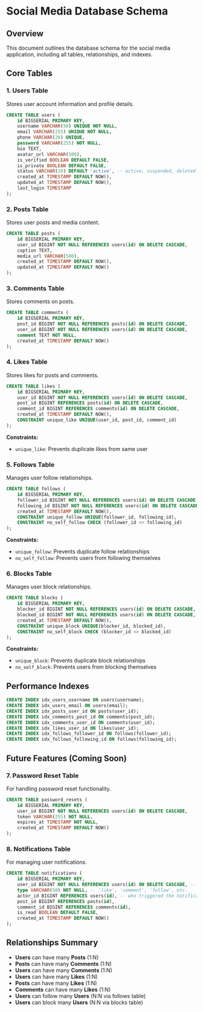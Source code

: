 # Social Media Database Schema

## Overview

This document outlines the database schema for the social media application, including all tables, relationships, and indexes.

## Core Tables

### 1. Users Table

Stores user account information and profile details.

```sql
CREATE TABLE users (
    id BIGSERIAL PRIMARY KEY,
    username VARCHAR(50) UNIQUE NOT NULL,
    email VARCHAR(255) UNIQUE NOT NULL,
    phone VARCHAR(20) UNIQUE,
    password VARCHAR(255) NOT NULL,
    bio TEXT,
    avatar_url VARCHAR(500),
    is_verified BOOLEAN DEFAULT FALSE,
    is_private BOOLEAN DEFAULT FALSE,
    status VARCHAR(20) DEFAULT 'active', -- active, suspended, deleted
    created_at TIMESTAMP DEFAULT NOW(),
    updated_at TIMESTAMP DEFAULT NOW(),
    last_login TIMESTAMP
);
```

### 2. Posts Table

Stores user posts and media content.

```sql
CREATE TABLE posts (
    id BIGSERIAL PRIMARY KEY,
    user_id BIGINT NOT NULL REFERENCES users(id) ON DELETE CASCADE,
    caption TEXT,
    media_url VARCHAR(500),
    created_at TIMESTAMP DEFAULT NOW(),
    updated_at TIMESTAMP DEFAULT NOW()
);
```

### 3. Comments Table

Stores comments on posts.

```sql
CREATE TABLE comments (
    id BIGSERIAL PRIMARY KEY,
    post_id BIGINT NOT NULL REFERENCES posts(id) ON DELETE CASCADE,
    user_id BIGINT NOT NULL REFERENCES users(id) ON DELETE CASCADE,
    comment TEXT NOT NULL,
    created_at TIMESTAMP DEFAULT NOW()
);
```

### 4. Likes Table

Stores likes for posts and comments.

```sql
CREATE TABLE likes (
    id BIGSERIAL PRIMARY KEY,
    user_id BIGINT NOT NULL REFERENCES users(id) ON DELETE CASCADE,
    post_id BIGINT REFERENCES posts(id) ON DELETE CASCADE,
    comment_id BIGINT REFERENCES comments(id) ON DELETE CASCADE,
    created_at TIMESTAMP DEFAULT NOW(),
    CONSTRAINT unique_like UNIQUE(user_id, post_id, comment_id)
);
```

**Constraints:**

- `unique_like`: Prevents duplicate likes from same user

### 5. Follows Table

Manages user follow relationships.

```sql
CREATE TABLE follows (
    id BIGSERIAL PRIMARY KEY,
    follower_id BIGINT NOT NULL REFERENCES users(id) ON DELETE CASCADE,
    following_id BIGINT NOT NULL REFERENCES users(id) ON DELETE CASCADE,
    created_at TIMESTAMP DEFAULT NOW(),
    CONSTRAINT unique_follow UNIQUE(follower_id, following_id),
    CONSTRAINT no_self_follow CHECK (follower_id <> following_id)
);
```

**Constraints:**

- `unique_follow`: Prevents duplicate follow relationships
- `no_self_follow`: Prevents users from following themselves

### 6. Blocks Table

Manages user block relationships.

```sql
CREATE TABLE blocks (
    id BIGSERIAL PRIMARY KEY,
    blocker_id BIGINT NOT NULL REFERENCES users(id) ON DELETE CASCADE,
    blocked_id BIGINT NOT NULL REFERENCES users(id) ON DELETE CASCADE,
    created_at TIMESTAMP DEFAULT NOW(),
    CONSTRAINT unique_block UNIQUE(blocker_id, blocked_id),
    CONSTRAINT no_self_block CHECK (blocker_id <> blocked_id)
);
```

**Constraints:**

- `unique_block`: Prevents duplicate block relationships
- `no_self_block`: Prevents users from blocking themselves

## Performance Indexes

```sql
CREATE INDEX idx_users_username ON users(username);
CREATE INDEX idx_users_email ON users(email);
CREATE INDEX idx_posts_user_id ON posts(user_id);
CREATE INDEX idx_comments_post_id ON comments(post_id);
CREATE INDEX idx_comments_user_id ON comments(user_id);
CREATE INDEX idx_likes_user_id ON likes(user_id);
CREATE INDEX idx_follows_follower_id ON follows(follower_id);
CREATE INDEX idx_follows_following_id ON follows(following_id);
```

## Future Features (Coming Soon)

### 7. Password Reset Table

For handling password reset functionality.

```sql
CREATE TABLE password_resets (
    id BIGSERIAL PRIMARY KEY,
    user_id BIGINT NOT NULL REFERENCES users(id) ON DELETE CASCADE,
    token VARCHAR(255) NOT NULL,
    expires_at TIMESTAMP NOT NULL,
    created_at TIMESTAMP DEFAULT NOW()
);
```

### 8. Notifications Table

For managing user notifications.

```sql
CREATE TABLE notifications (
    id BIGSERIAL PRIMARY KEY,
    user_id BIGINT NOT NULL REFERENCES users(id) ON DELETE CASCADE, -- who receives notification
    type VARCHAR(50) NOT NULL, -- 'like', 'comment', 'follow', etc.
    actor_id BIGINT REFERENCES users(id), -- who triggered the notification
    post_id BIGINT REFERENCES posts(id),
    comment_id BIGINT REFERENCES comments(id),
    is_read BOOLEAN DEFAULT FALSE,
    created_at TIMESTAMP DEFAULT NOW()
);
```

## Relationships Summary

- **Users** can have many **Posts** (1:N)
- **Posts** can have many **Comments** (1:N)
- **Users** can have many **Comments** (1:N)
- **Users** can have many **Likes** (1:N)
- **Posts** can have many **Likes** (1:N)
- **Comments** can have many **Likes** (1:N)
- **Users** can follow many **Users** (N:N via follows table)
- **Users** can block many **Users** (N:N via blocks table)
